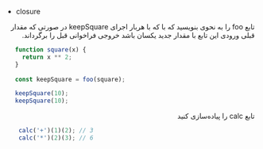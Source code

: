 - closure

<div dir="rtl">
تابع foo را به نحوی بنویسید که با که با هربار اجرای keepSquare در صورتی که مقدار قبلی ورودی این تابع با مقدار جدید یکسان باشد خروجی فراخوانی قبل را برگرداند. 
</div>


```javascript
   function square(x) {
     return x ** 2;
   }
   
   const keepSquare = foo(square);

   keepSquare(10);
   keepSquare(10);
```


<div dir="rtl">تابع calc را پیاده‌سازی کنید</div>


```javascript
    calc('+')(1)(2); // 3
    calc('*')(2)(3); // 6
```